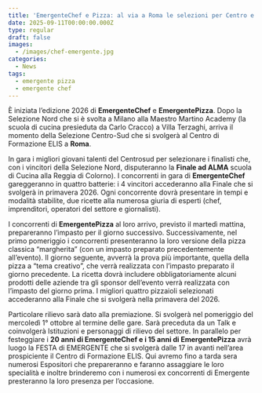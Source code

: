 ```yaml
---
title: 'EmergenteChef e Pizza: al via a Roma le selezioni per Centro e Sud Italia'
date: 2025-09-11T00:00:00.000Z
type: regular
draft: false
images:
  - /images/chef-emergente.jpg
categories:
  - News
tags:
  - emergente pizza
  - emergente chef
---
```


È iniziata l’edizione 2026 di **EmergenteChef** e **EmergentePizza**. Dopo la Selezione Nord che si è svolta a Milano alla Maestro Martino Academy (la scuola di cucina presieduta da Carlo Cracco) a Villa Terzaghi, arriva il momento della Selezione Centro-Sud che si svolgerà al Centro di Formazione ELIS a **Roma**.

In gara i migliori giovani talenti del Centrosud per selezionare i finalisti che, con i vincitori della Selezione Nord, disputeranno la **Finale ad ALMA** scuola di Cucina alla Reggia di Colorno). I concorrenti in gara di **EmergenteChef** gareggeranno in quattro batterie: i 4 vincitori accederanno alla Finale che si svolgerà in primavera 2026. Ogni concorrente dovrà presentare in tempi e modalità stabilite, due ricette alla numerosa giuria di esperti (chef, imprenditori, operatori del settore e giornalisti).

I concorrenti di **EmergentePizza** al loro arrivo, previsto il martedì mattina, prepareranno l’impasto per il giorno successivo. Successivamente, nel primo pomeriggio i concorrenti presenteranno la loro versione della pizza classica “margherita” (con un impasto preparato precedentemente all’evento). Il giorno seguente, avverrà la prova più importante, quella della pizza a “tema creativo”, che verrà realizzata con l’impasto preparato il giorno precedente. La ricetta dovrà includere obbligatoriamente alcuni prodotti delle aziende tra gli sponsor dell’evento verrà realizzata con l’impasto del giorno prima. I migliori quattro pizzaioli selezionati accederanno alla Finale che si svolgerà nella primavera del 2026.

Particolare rilievo sarà dato alla premiazione. Si svolgerà nel pomeriggio del mercoledì 1° ottobre al termine delle gare. Sarà preceduta da un Talk e coinvolgerà Istituzioni e personaggi di rilievo del settore. In parallelo per festeggiare i **20 anni di EmergenteChef e i 15 anni di EmergentePizza** avrà luogo la FESTA di EMERGENTE che si svolgerà dalle 17 in avanti nell’area prospiciente il Centro di Formazione ELIS. Qui avremo fino a tarda sera numerosi Espositori che prepareranno e faranno assaggiare le loro specialità e inoltre brinderemo con i numerosi ex concorrenti di Emergente presteranno la loro presenza per l’occasione.
